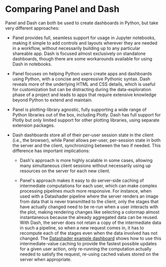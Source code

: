 # Comparing Panel and Dash

Panel and Dash can both be used to create dashboards in Python, but take very different approaches:

- Panel provides full, seamless support for usage in Jupyter notebooks, making it simple to add controls and layouts wherever they are needed in a workflow, without necessarily building up to any particular shareable app. Dash is focused almost exclusively on standalone dashboards, though there are some workarounds available for using Dash in notebooks.

- Panel focuses on helping Python users create apps and dashboards using Python, with a concise and expressive Pythonic syntax. Dash reveals more of the underlying HTML and CSS details, which is useful for customization but can be distracting during the data-exploration phase of a project and leads to apps that require extensive knowledge beyond Python to extend and maintain.

- Panel is plotting-library agnostic, fully supporting a wide range of Python libraries out of the box, including Plotly. Dash has full support for Plotly but only limited support for other plotting libraries, using separate extension packages.

- Dash dashboards store all of their per-user session state in the client (i.e., the browser), while Panel allows per-user, per-session state in both the server and the client, synchronizing between the two if needed. This difference has important implications:

  * Dash's approach is more highly scalable in some cases, allowing many simultaneous client sessions without necessarily using up resources on the server for each new client.

  * Panel's approach makes it easy to do server-side caching of intermediate computations for each user, which can make complex processing pipelines much more responsive. For instance, when used with a Datashader pipeline where the server renders an image from data that is never transmitted to the client, only the stages that have actually changed need to be re-run when a user interacts with the plot, making rendering changes like selecting a colormap almost instantaneous because the already aggregated data can be reused. With Dash, the server does not retain a copy of the intermediate data in such a pipeline, so when a new request comes in, it has to recompute each of the stages even when the data involved has not changed.  The [Datashader example dashboard](https://examples.pyviz.org/datashader_dashboard/dashboard.html) shows how to use this intermediate-value caching to provide the fastest possible updates for a given user action, only re-running the computation actually needed to satisfy the request, re-using cached values stored on the server when appropriate.
